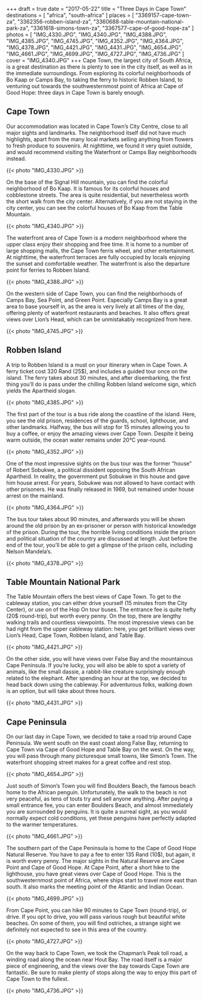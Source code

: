 +++
draft  = true
date   = "2017-05-22"
title  = "Three Days in Cape Town"
destinations = [ "africa", "south-africa" ]
places = [
  "3369157-cape-town-za", "3362356-robben-island-za",
  "3360688-table-mountain-national-park-za", "3361618-simons-town-za",
  "3367577-cape-of-good-hope-za"
]
photos = [
  "IMG_4330.JPG", "IMG_4340.JPG", "IMG_4388.JPG", "IMG_4385.JPG", "IMG_4745.JPG",
  "IMG_4352.JPG", "IMG_4364.JPG", "IMG_4378.JPG", "IMG_4421.JPG", "IMG_4431.JPG",
  "IMG_4654.JPG", "IMG_4661.JPG", "IMG_4699.JPG", "IMG_4727.JPG", "IMG_4736.JPG"
]
cover = "IMG_4340.JPG"
+++
Cape Town, the largest city of South Africa, is a great destination as there is plenty to see in the city itself, as well as in the immediate surroundings. From exploring its colorful neighborhoods of Bo Kaap or Camps Bay, to taking the ferry to historic Robben Island, to venturing out towards the southwesternmost point of Africa at Cape of Good Hope: three days in Cape Town is barely enough.
<!--more-->

## Cape Town
Our accommodation was located in Cape Town’s City Centre, close to all major sights and landmarks. The neighborhood itself did not have much highlights, apart from the many local markets selling anything from flowers to fresh produce to souvenirs. At nighttime, we found it very quiet outside, and would recommend visiting the Waterfront or Camps Bay neighborhoods instead.

{{< photo "IMG_4330.JPG" >}}

On the base of the Signal Hill mountain, you can find the colorful neighborhood of Bo Kaap. It is famous for its colorful houses and cobblestone streets. The area is quite residential, but nevertheless worth the short walk from the city center. Alternatively, if you are not staying in the city center, you can see the colorful houses of Bo Kaap from the Table Mountain.

{{< photo "IMG_4340.JPG" >}}

The waterfront area of Cape Town is a modern neighborhood where the upper class enjoy their shopping and free time. It is home to a number of large shopping malls, the Cape Town ferris wheel, and other entertainment. At nighttime, the waterfront terraces are fully occupied by locals enjoying the sunset and comfortable weather. The waterfront is also the departure point for ferries to Robben Island.

{{< photo "IMG_4388.JPG" >}}

On the western side of Cape Town, you can find the neighborhoods of Camps Bay, Sea Point, and Green Point. Especially Camps Bay is a great area to base yourself in, as the area is very lively at all times of the day, offering plenty of waterfront restaurants and beaches. It also offers great views over Lion’s Head, which can be unmistakably recognized from here.

{{< photo "IMG_4745.JPG" >}}

## Robben Island
A trip to Robben Island is a must on your itinerary when in Cape Town. A ferry ticket cost 320 Rand (25$), and includes a guided tour once on the island. The ferry takes about 30 minutes, and after disembarking, the first thing you’ll do is pass under the chilling Robben Island welcome sign, which yields the Apartheid slogan.

{{< photo "IMG_4385.JPG" >}}

The first part of the tour is a bus ride along the coastline of the island. Here, you see the old prison, residences of the guards, school, lighthouse, and other landmarks. Halfway, the bus will stop for 15 minutes allowing you to buy a coffee, or enjoy the amazing views over Cape Town. Despite it being warm outside, the ocean water remains under 20°C year-round.

{{< photo "IMG_4352.JPG" >}}

One of the most impressive sights on the bus tour was the former “house” of Robert Sobukwe, a political dissident opposing the South African Apartheid. In reality, the government put Sobukwe in this house and gave him house arrest. For years, Sobukwe was not allowed to have contact with other prisoners. He was finally released in 1969, but remained under house arrest on the mainland.

{{< photo "IMG_4364.JPG" >}}

The bus tour takes about 90 minutes, and afterwards you will be shown around the old prison by an ex-prisoner or person with historical knowledge of the prison. During the tour, the horrible living conditions inside the prison and political situation of the country are discussed at length. Just before the end of the tour, you’ll be able to get a glimpse of the prison cells, including Nelson Mandela’s.

{{< photo "IMG_4378.JPG" >}}

## Table Mountain National Park
The Table Mountain offers the best views of Cape Town. To get to the cableway station, you can either drive yourself (15 minutes from the City Center), or use on of the Hop On tour buses. The entrance fee is quite hefty (20$ round-trip), but worth every penny. On the top, there are lengthy walking trails and countless viewpoints. The most impressive views can be had right from the upper cableway station: here, you get brilliant views over Lion’s Head, Cape Town, Robben Island, and Table Bay.

{{< photo "IMG_4421.JPG" >}}

On the other side, you will have views over False Bay and the mountainous Cape Peninsula. If you’re lucky, you will also be able to spot a variety of animals, like the small dassie, a rabbit-like creature surprisingly enough related to the elephant. After spending an hour at the top, we decided to head back down using the cableway. For adventurous folks, walking down is an option, but will take about three hours.

{{< photo "IMG_4431.JPG" >}}

## Cape Peninsula
On our last day in Cape Town, we decided to take a road trip around Cape Peninsula. We went south on the east coast along False Bay, returning to Cape Town via Cape of Good Hope and Table Bay on the west. On the way, you will pass through many picturesque small towns, like Simon’s Town. The waterfront shopping street makes for a great coffee and rest stop.

{{< photo "IMG_4654.JPG" >}}

Just south of Simon’s Town you will find Boulders Beach, the famous beach home to the African penguin. Unfortunately, the walk to the beach is not very peaceful, as tens of touts try and sell anyone anything. After paying a small entrance fee, you can enter Boulders Beach, and almost immediately you are surrounded by penguins. It is quite a surreal sight, as you would normally expect cold conditions, yet these penguins have perfectly adapted to the warmer temperatures.

{{< photo "IMG_4661.JPG" >}}

The southern part of the Cape Peninsula is home to the Cape of Good Hope Natural Reserve. You have to pay a fee to enter 135 Rand (10$), but again, it is worth every penny. The major sights in the Natural Reserve are Cape Point and Cape of Good Hope. At Cape Point, after a short hike to the lighthouse, you have great views over Cape of Good Hope. This is the southwesternmost point of Africa, where ships start to travel more east than south. It also marks the meeting point of the Atlantic and Indian Ocean.

{{< photo "IMG_4699.JPG" >}}

From Cape Point, you can hike 90 minutes to Cape Town (round-trip), or drive. If you opt to drive, you will pass various rough but beautiful white beaches. On some of them, you will find ostriches, a strange sight we definitely not expected to see in this area of the country.

{{< photo "IMG_4727.JPG" >}}

On the way back to Cape Town, we took the Chapman’s Peak toll road, a winding road along the ocean near Hout Bay. The road itself is a major piece of engineering, and the views over the bay towards Cape Town are fantastic. Be sure to make plenty of stops along the way to enjoy this part of Cape Town to the fullest.

{{< photo "IMG_4736.JPG" >}}
